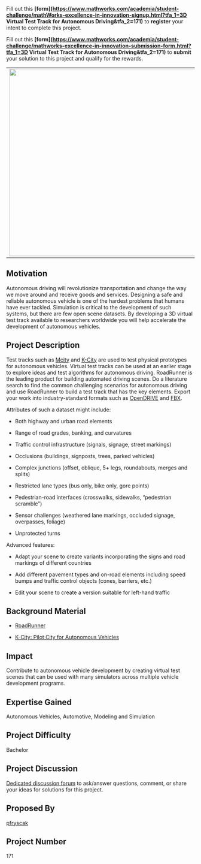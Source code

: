 Fill out this <strong>[form](https://www.mathworks.com/academia/student-challenge/mathWorks-excellence-in-innovation-signup.html?tfa_1=3D Virtual Test Track for Autonomous Driving&tfa_2=171)</strong> to **register** your intent to complete this project.

Fill out this <strong>[form](https://www.mathworks.com/academia/student-challenge/mathworks-excellence-in-innovation-submission-form.html?tfa_1=3D Virtual Test Track for Autonomous Driving&tfa_2=171)</strong> to **submit** your solution to this project and qualify for the rewards.

<table>
<td><img src="https://gist.githubusercontent.com/robertogl/e0115dc303472a9cfd52bbbc8edb7665/raw/virtualWorld.png"  width=500 /></td>
<td><p><h1>3D Virtual Test Track for Autonomous Driving</h1></p>
<p> Design a 3D virtual environment to test the diverse conditions needed to develop an autonomous vehicle. </p>
</table>

## Motivation

Autonomous driving will revolutionize transportation and change the way we move around and receive goods and services. Designing a safe and reliable autonomous vehicle is one of the hardest problems that humans have ever tackled. Simulation is critical to the development of such systems, but there are few open scene datasets. By developing a 3D virtual test track available to researchers worldwide you will help accelerate the development of autonomous vehicles.

## Project Description

Test tracks such as [Mcity](https://en.wikipedia.org/wiki/Mcity) and [K-City](https://www.imnovation-hub.com/digital-transformation/k-cit-test-bed-fo-driverless-cars/) are used to test physical prototypes for autonomous vehicles. Virtual test tracks can be used at an earlier stage to explore ideas and test algorithms for autonomous driving. RoadRunner is the leading product for building automated driving scenes. Do a literature search to find the common challenging scenarios for autonomous driving and use RoadRunner to build a test track that has the key elements. Export your work into industry-standard formats such as [OpenDRIVE](https://www.asam.net/standards/detail/opendrive/) and [FBX](https://www.autodesk.com/products/fbx/overview). 

Attributes of such a dataset might include: 

- Both highway and urban road elements 

- Range of road grades, banking, and curvatures 

- Traffic control infrastructure (signals, signage, street markings) 

- Occlusions (buildings, signposts, trees, parked vehicles) 

- Complex junctions (offset, oblique, 5+ legs, roundabouts, merges and splits) 

- Restricted lane types (bus only, bike only, gore points) 

- Pedestrian-road interfaces (crosswalks, sidewalks, “pedestrian scramble”) 

- Sensor challenges (weathered lane markings, occluded signage, overpasses, foliage) 

- Unprotected turns 


Advanced features:

- Adapt your scene to create variants incorporating the signs and road markings of different countries 

- Add different pavement types and on-road elements including speed bumps and traffic control objects (cones, barriers, etc.) 

- Edit your scene to create a version suitable for left-hand traffic 

## Background Material

- [RoadRunner](https://www.mathworks.com/products/roadrunner.html)

- [K-City: Pilot City for Autonomous Vehicles](https://www.youtube.com/watch?v=uts6n8go1Q0)

## Impact

Contribute to autonomous vehicle development by creating virtual test scenes that can be used with many simulators across multiple vehicle development programs. 

## Expertise Gained 

Autonomous Vehicles, Automotive, Modeling and Simulation


## Project Difficulty

Bachelor

## Project Discussion

[Dedicated discussion forum](https://github.com/mathworks/MathWorks-Excellence-in-Innovation/discussions/20) to ask/answer questions, comment, or share your ideas for solutions for this project.

## Proposed By
[pfryscak](https://github.com/pfryscak)

## Project Number

171
